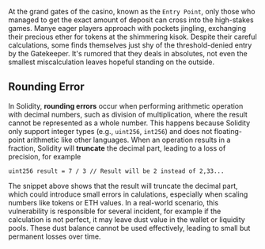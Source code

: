 At the grand gates of the casino, known as the `Entry Point`, only those who managed to get the exact amount of deposit can cross into the high-stakes games. Manye eager players approach with pockets jingling, exchanging their precious ether for tokens at the shimmering kisok. Despite their careful calculations, some finds themselves just shy of the threshold-denied entry by the Gatekeeper. It's rumored that they deals in absolutes, not even the smallest miscalculation leaves hopeful standing on the outside.

## Rounding Error

In Solidity, **rounding errors** occur when performing arithmetic operation with decimal numbers, such as division of multiplication, where the result cannot be represented as a whole number. This happens because Solidity only support integer types (e.g., `uint256`, `int256`) and does not floating-point arithmetic like other languages. When an operation results in a fraction, Solidity will **truncate** the decimal part, leading to a loss of precision, for example

```solidity
uint256 result = 7 / 3 // Result will be 2 instead of 2,33...
```

The snippet above shows that the result will truncate the decimal part, which could introduce small errors in calulations, especially when scaling numbers like tokens or ETH values. In a real-world scenario, this vulnerability is responsible for several incident, for example if the calculation is not perfect, it may leave dust value in the wallet or liquidity pools. These dust balance cannot be used effectively, leading to small but permanent losses over time. 

